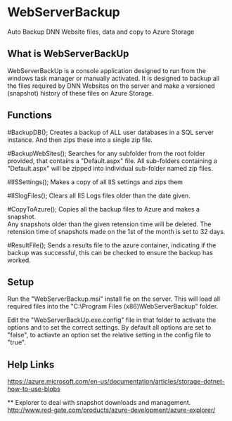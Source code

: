 # WebServerBackup
Auto Backup DNN Website files, data and copy to Azure Storage

What is WebServerBackUp
-----------------------

WebServerBackUp is a console application designed to run from the windows task manager or manually activated.
It is designed to backup all the files required by DNN Websites on the server and make a versioned (snapshot) history of these files on Azure Storage.


Functions
---------

#BackupDB();
Creates a backup of ALL user databases in a SQL server instance. And then zips these into a single zip file. 

#BackupWebSites();
Searches for any subfolder from the root folder provided, that contains a "Default.aspx" file.
All sub-folders containing a "Default.aspx" will be zipped into individual sub-folder named zip files.

#IISSettings();
Makes a copy of all IIS settings and zips them

#IISlogFiles();
Clears all IIS Logs files older than the date given.

#CopyToAzure();
Copies all the backup files to Azure and makes a snapshot.  
Any snapshots older than the given retension time will be deleted.
The retension time of snapshots made on the 1st of the month is set to 32 days.

#ResultFile();
Sends a results file to the azure container, indicating if the backup was successful, this can be checked to ensure the backup has worked.

Setup
-----

Run the "WebServerBackup.msi" install fie on the server.  This will load all required files into the "C:\Program Files (x86)\WebServerBackup" folder.

Edit the "WebServerBackUp.exe.config" file in that folder to activate the options and to set the correct settings.
By default all options are set to "false", to actiavte an option set the relative setting in the config file to "true".

Help Links
----------

https://azure.microsoft.com/en-us/documentation/articles/storage-dotnet-how-to-use-blobs


** Explorer to deal with snapshot downloads and management.
http://www.red-gate.com/products/azure-development/azure-explorer/
